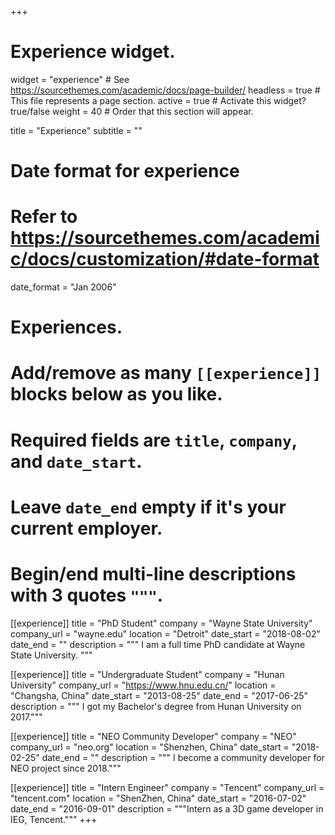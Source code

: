 +++
# Experience widget.
widget = "experience"  # See https://sourcethemes.com/academic/docs/page-builder/
headless = true  # This file represents a page section.
active = true  # Activate this widget? true/false
weight = 40  # Order that this section will appear.

title = "Experience"
subtitle = ""

# Date format for experience
#   Refer to https://sourcethemes.com/academic/docs/customization/#date-format
date_format = "Jan 2006"

# Experiences.
#   Add/remove as many `[[experience]]` blocks below as you like.
#   Required fields are `title`, `company`, and `date_start`.
#   Leave `date_end` empty if it's your current employer.
#   Begin/end multi-line descriptions with 3 quotes `"""`.
[[experience]]
  title = "PhD Student"
  company = "Wayne State University"
  company_url = "wayne.edu"
  location = "Detroit"
  date_start = "2018-08-02"
  date_end = ""
  description = """ I am a full time PhD candidate at Wayne State University.
"""

[[experience]]
  title = "Undergraduate Student"
  company = "Hunan University"
  company_url = "https://www.hnu.edu.cn/"
  location = "Changsha, China"
  date_start = "2013-08-25"
  date_end = "2017-06-25"
  description = """ I got my Bachelor's degree from Hunan University on 2017."""

[[experience]]
  title = "NEO Community Developer"
  company = "NEO"
  company_url = "neo.org"
  location = "Shenzhen, China"
  date_start = "2018-02-25"
  date_end = ""
  description = """ I become a community developer for NEO project since 2018."""


[[experience]]
  title = "Intern Engineer"
  company = "Tencent"
  company_url = "tencent.com"
  location = "ShenZhen, China"
  date_start = "2016-07-02"
  date_end = "2016-09-01"
  description = """Intern as a 3D game developer in IEG, Tencent."""
+++
